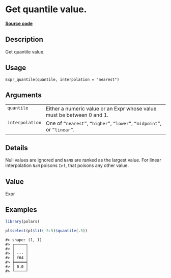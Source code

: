 
# Get quantile value.

[**Source code**](https://github.com/pola-rs/r-polars/tree/main/R/expr__expr.R#L1989)

## Description

Get quantile value.

## Usage

<pre><code class='language-R'>Expr_quantile(quantile, interpolation = "nearest")
</code></pre>

## Arguments

<table>
<tr>
<td style="white-space: nowrap; font-family: monospace; vertical-align: top">
<code id="Expr_quantile_:_quantile">quantile</code>
</td>
<td>
Either a numeric value or an Expr whose value must be between 0 and 1.
</td>
</tr>
<tr>
<td style="white-space: nowrap; font-family: monospace; vertical-align: top">
<code id="Expr_quantile_:_interpolation">interpolation</code>
</td>
<td>
One of <code>“nearest”</code>, <code>“higher”</code>,
<code>“lower”</code>, <code>“midpoint”</code>, or <code>“linear”</code>.
</td>
</tr>
</table>

## Details

Null values are ignored and <code>NaN</code>s are ranked as the largest
value. For linear interpolation <code>NaN</code> poisons
<code>Inf</code>, that poisons any other value.

## Value

Expr

## Examples

``` r
library(polars)

pl$select(pl$lit(-5:5)$quantile(.5))
```

    #> shape: (1, 1)
    #> ┌─────┐
    #> │     │
    #> │ --- │
    #> │ f64 │
    #> ╞═════╡
    #> │ 0.0 │
    #> └─────┘
